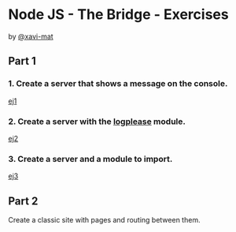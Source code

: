 # Node JS - The Bridge - Exercises

by [@xavi-mat](@xavi-mat)

## Part 1

### 1. Create a server that shows a message on the console.

[ej1](./ej1/)

### 2. Create a server with the [logplease](https://www.npmjs.com/package/logplease) module.

[ej2](./ej2/)

### 3. Create a server and a module to import.

[ej3](./ej3/)

## Part 2

Create a classic site with pages and routing between them.
